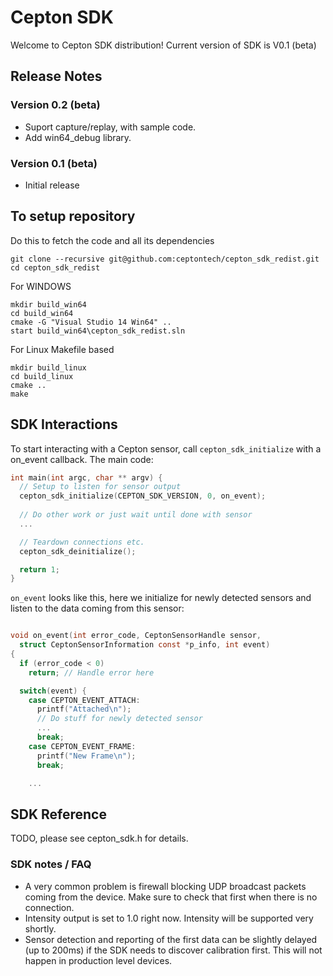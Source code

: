 # Cepton SDK
Welcome to Cepton SDK distribution! Current version of SDK is V0.1 (beta)
## Release Notes
### Version 0.2 (beta)
* Suport capture/replay, with sample code.
* Add win64_debug library.

### Version 0.1 (beta)
* Initial release

## To setup repository
Do this to fetch the code and all its dependencies
```
git clone --recursive git@github.com:ceptontech/cepton_sdk_redist.git
cd cepton_sdk_redist
```

For WINDOWS
```
mkdir build_win64
cd build_win64
cmake -G "Visual Studio 14 Win64" ..
start build_win64\cepton_sdk_redist.sln
```

For Linux Makefile based
```
mkdir build_linux
cd build_linux
cmake ..
make
```


## SDK Interactions
To start interacting with a Cepton sensor, call ```cepton_sdk_initialize``` with a on_event callback. The main code:
```C
int main(int argc, char ** argv) {
  // Setup to listen for sensor output
  cepton_sdk_initialize(CEPTON_SDK_VERSION, 0, on_event);
  
  // Do other work or just wait until done with sensor
  ...

  // Teardown connections etc.
  cepton_sdk_deinitialize();

  return 1;
}
```

```on_event``` looks like this, here we initialize for newly detected sensors and listen to the data coming from this sensor:

```C

void on_event(int error_code, CeptonSensorHandle sensor,
  struct CeptonSensorInformation const *p_info, int event)
{
  if (error_code < 0)
    return; // Handle error here

  switch(event) {
    case CEPTON_EVENT_ATTACH:
      printf("Attached\n");
	  // Do stuff for newly detected sensor
	  ...
      break;
    case CEPTON_EVENT_FRAME:
      printf("New Frame\n");
      break;

	...

```

## SDK Reference
TODO, please see cepton_sdk.h for details.


### SDK notes / FAQ
* A very common problem is firewall blocking UDP broadcast packets coming from the device. Make sure to check that first when there is no connection.
* Intensity output is set to 1.0 right now. Intensity will be supported very shortly.
* Sensor detection and reporting of the first data can be slightly delayed (up to 200ms) if the SDK needs to discover calibration first. This will not happen in production level devices.
